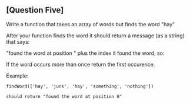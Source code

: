 ## [Question Five]

Write a function that takes an array of words but finds the word "hay"

After your function finds the word it should return a message (as a string) that says:

"found the word at position " plus the index it found the word, so:

If the word occurs more than once return the first occurence.

Example: 
```
findWord(['hay', 'junk', 'hay', 'something', 'nothing'])

should return "found the word at position 0" 
```
